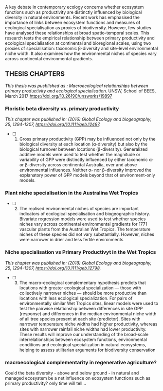 A key debate in contemporary ecology concerns whether ecosystem functions such as productivity are distinctly influenced by biological diversity in natural environments. Recent work has emphasised the importance of links between ecosystem functions and measures of ecological specialisation as proxies of biodiversity. However, few studies have analysed these relationships at broad spatio-temporal scales. This research tests the empirical relationship between primary productivity and ecological specialisation at continental and bioregional scales, using two proxies of specialisation: taxonomic β-diversity and site-level environmental niche width. It also examines how the environmental niches of species vary across continental environmental gradients. 


## THESIS CHAPTERS

*This thesis was pusblished as : Macroecological relationships between primary productivity and ecological specialisation.*
UNSW, School of BEES, March 2017
https://doi.org/10.26190/unsworks/19897

### Floristic beta diversity vs. primary productivity

*This chapter was published in: (2016) Global Ecology and biogeography, 25, 1294-1307, https://doi.org/10.1111/geb.12487.*

- [ ] 1. Gross primary productivity (GPP) may be influenced not only by the biological diversity at each location (α-diversity) but also by the biological turnover between locations (β-diversity). Generalized additive models were used to test whether the magnitude or variability of GPP were distinctly influenced by either taxonomic α- or β-diversity across continental Australia, over and above environmental influences. Neither α- nor β-diversity improved the explanatory power of GPP models beyond that of environment-only models.

### Plant niche specialisation in the Australina Wet Tropics


- [ ] 2. The realised environmental niches of species are important indicators of ecological specialisation and biogeographic history. Bivariate regression models were used to test whether species niches vary across continental environmental gradients for 1771 vascular plants from the Australian Wet Tropics. The temperature niches of these species did not vary substantially. However, niches were narrower in drier and less fertile environments.


### Niche specialisation vs Primary Productivyt in the Wet Tropics

*This chapter was published in: (2018) Global Ecology and biogeography, 25, 1294-1307, https://doi.org/10.1111/geb.12798.*


- [ ] 3. The macro-ecological complementary hypothesis predicts that locations with greater ecological specialization — those with collectively narrower niches — should be more productive than locations with less ecological specialization. For pairs of environmentally similar Wet Tropics sites, linear models were used to test the pairwise relationship between differences in site GPP (response) and differences in the median environmental niche width of all tree species present at each site (predictor). Sites with narrower temperature niche widths had higher productivity, whereas sites with narrower rainfall niche widths had lower productivity. These results will improve our understanding of the broad-scale interrelationships between ecosystem functions, environmental conditions and ecological specialization in natural ecosystems, helping to assess utilitarian arguments for biodiversity conservation


### macroecological complementarity in regenerative agriculture?

Could the beta diversity - above and below ground - in natural and managed ecosystem be a net influence on ecosystem functions such as primary productivity?
only time will tell...





